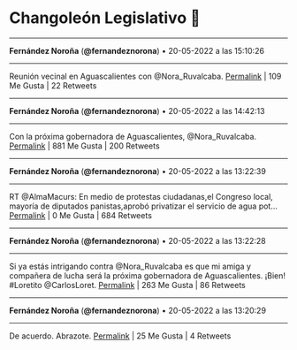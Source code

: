 # Changoleón Legislativo 🙈
*****
**Fernández Noroña** (**@fernandeznorona**) • 20-05-2022 a las 15:10:26
*****
Reunión vecinal en Aguascalientes con ⁦@Nora_Ruvalcaba⁩.
[Permalink](https://twitter.com/fernandeznorona/status/1527788872138121217) | 109 Me Gusta | 22 Retweets
*****
**Fernández Noroña** (**@fernandeznorona**) • 20-05-2022 a las 14:42:13
*****
Con la próxima gobernadora de Aguascalientes, ⁦@Nora_Ruvalcaba⁩.
[Permalink](https://twitter.com/fernandeznorona/status/1527781771995119619) | 881 Me Gusta | 200 Retweets
*****
**Fernández Noroña** (**@fernandeznorona**) • 20-05-2022 a las 13:22:39
*****
RT @AlmaMacurs: En medio de protestas ciudadanas,el Congreso local, mayoría de diputados panistas,aprobó privatizar el servicio de agua pot…
[Permalink](https://twitter.com/fernandeznorona/status/1527761748379459584) | 0 Me Gusta | 684 Retweets
*****
**Fernández Noroña** (**@fernandeznorona**) • 20-05-2022 a las 13:22:28
*****
Si ya estás intrigando contra @Nora_Ruvalcaba es que mi amiga y compañera de lucha será la próxima gobernadora de Aguascalientes. ¡Bien! #Loretito @CarlosLoret.
[Permalink](https://twitter.com/fernandeznorona/status/1527761702036688900) | 263 Me Gusta | 86 Retweets
*****
**Fernández Noroña** (**@fernandeznorona**) • 20-05-2022 a las 13:20:29
*****
De acuerdo. Abrazote.
[Permalink](https://twitter.com/fernandeznorona/status/1527761200104235010) | 25 Me Gusta | 4 Retweets